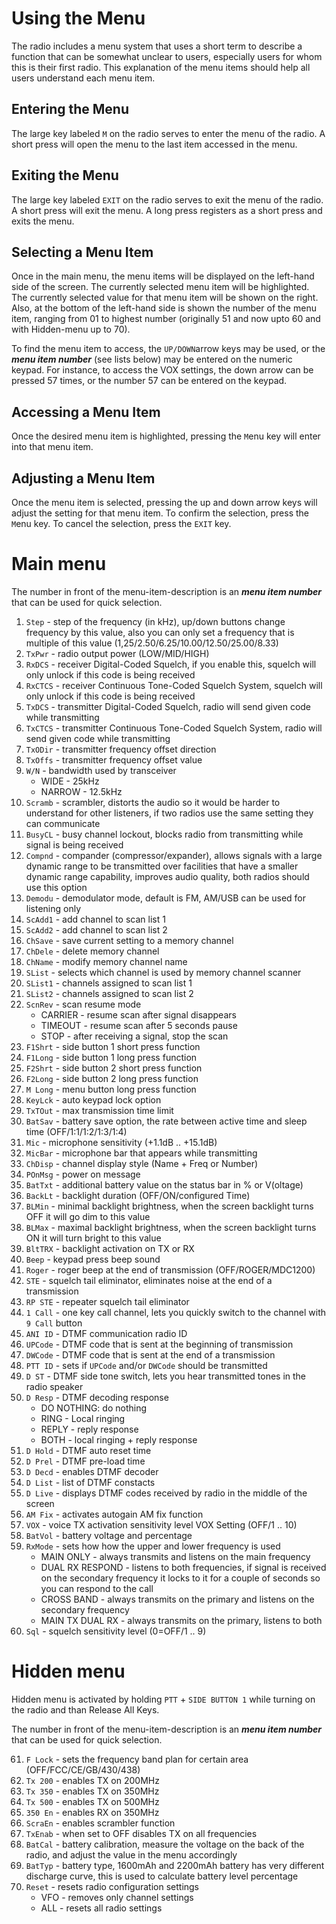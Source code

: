 # Using the Menu
The radio includes a menu system that uses a short term to describe a function that can be somewhat unclear to users, especially users for whom this is their first radio. This explanation of the menu items should help all users understand each menu item.

## Entering the Menu
The large key labeled `M` on the radio serves to enter the menu of the radio. A short press will open the menu to the last item accessed in the menu. 

## Exiting the Menu
The large key labeled `EXIT` on the radio serves to exit the menu of the radio. A short press will exit the menu. A long press registers as a short press and exits the menu.

## Selecting a Menu Item
Once in the main menu, the menu items will be displayed on the left-hand side of the screen. The currently selected menu item will be highlighted. The currently selected value for that menu item will be shown on the right. Also, at the bottom of the left-hand side is shown the number of the menu item, ranging from 01 to highest number (originally 51 and now upto 60 and with Hidden-menu up to 70). 

To find the menu item to access, the `UP/DOWN`arrow keys may be used, or the **_menu item number_** (see lists below) may be entered on the numeric keypad. For instance, to access the VOX settings, the down arrow can be pressed 57 times, or the number 57 can be entered on the keypad.

## Accessing a Menu Item
Once the desired menu item is highlighted, pressing the `M`enu key will enter into that menu item.


## Adjusting a Menu Item
Once the menu item is selected, pressing the up and down arrow keys will adjust the setting for that menu item. To confirm the selection, press the `M`enu key. To cancel the selection, press the `EXIT` key.

# Main menu

The number in front of the menu-item-description is an **_menu item number_** that can be used for quick selection.
1. `Step` - step of the frequency (in kHz), up/down buttons change frequency by this value, also you can only set a frequency that is multiple of this value (1,25/2.50/6.25/10.00/12.50/25.00/8.33)
1. `TxPwr` - radio output power (LOW/MID/HIGH)
1. `RxDCS` - receiver Digital-Coded Squelch, if you enable this, squelch will only unlock if this code is being received
1. `RxCTCS` - receiver Continuous Tone-Coded Squelch System, squelch will only unlock if this code is being received
1. `TxDCS` - transmitter Digital-Coded Squelch, radio will send given code while transmitting
1. `TxCTCS` - transmitter Continuous Tone-Coded Squelch System, radio will send given code while transmitting
1. `TxODir` - transmitter frequency offset direction
1. `TxOffs` - transmitter frequency offset value
1. `W/N` - bandwidth used by transceiver
   * WIDE - 25kHz
   * NARROW - 12.5kHz
1. `Scramb` - scrambler, distorts the audio so it would be harder to understand for other listeners, if two radios use the same setting they can communicate
1. `BusyCL` - busy channel lockout, blocks radio from transmitting while signal is being received
1. `Compnd` - compander (compressor/expander), allows signals with a large dynamic range to be transmitted over facilities that have a smaller dynamic range capability, improves audio quality, both radios should use this option
1. `Demodu` - demodulator mode, default is FM, AM/USB  can be used for listening only
1. `ScAdd1` - add channel to scan list 1
1. `ScAdd2` - add channel to scan list 2
1. `ChSave` - save current setting to a memory channel
1. `ChDele` - delete memory channel
1. `ChName` - modify memory channel name
1. `SList` - selects which channel is used by memory channel scanner
1. `SList1` - channels assigned to scan list 1
1. `SList2` - channels assigned to scan list 2
1. `ScnRev` - scan resume mode
   * CARRIER - resume scan after signal disappears
   * TIMEOUT - resume scan after 5 seconds pause
   * STOP - after receiving a signal, stop the scan
1. `F1Shrt` - side button 1 short press function
1. `F1Long` - side button 1 long press function
1. `F2Shrt` - side button 2 short press function
1. `F2Long` - side button 2 long press function
1. `M Long` - menu button long press function
1. `KeyLck` - auto keypad lock option
1. `TxTOut` - max transmission time limit
1. `BatSav` - battery save option, the rate between active time and sleep time (OFF/1:1/1:2/1:3/1:4)
1. `Mic` - microphone sensitivity (+1.1dB .. +15.1dB)
1. `MicBar` - microphone bar that appears while transmitting
1. `ChDisp` - channel display style (Name + Freq or Number)
1. `POnMsg` - power on message
1. `BatTxt` - additional battery value on the status bar in % or V(oltage)
1. `BackLt` - backlight duration  (OFF/ON/configured Time)
1. `BLMin` - minimal backlight brightness, when the screen backlight turns OFF it will go dim to this value
2. `BLMax` - maximal backlight brightness, when the screen backlight turns ON it will turn bright to this value
1. `BltTRX` - backlight activation on TX or RX
1. `Beep` - keypad press beep sound
1. `Roger` - roger beep at the end of transmission (OFF/ROGER/MDC1200)
1. `STE` - squelch tail eliminator, eliminates noise at the end of a transmission
1. `RP STE` - repeater squelch tail eliminator
1. `1 Call` - one key call channel, lets you quickly switch to the channel with `9 Call` button
1. `ANI ID` - DTMF communication radio ID
1. `UPCode` - DTMF code that is sent at the beginning of transmission
1. `DWCode` - DTMF code that is sent at the end of a transmission
1. `PTT ID` - sets if `UPCode` and/or `DWCode` should be transmitted
1. `D ST` - DTMF side tone switch, lets you hear transmitted tones in the radio speaker
1. `D Resp` - DTMF decoding response 
   * DO NOTHING: do nothing
   * RING - Local ringing
   * REPLY - reply response
   * BOTH - local ringing + reply response
1. `D Hold` - DTMF auto reset time
1. `D Prel` - DTMF pre-load time
1. `D Decd` - enables DTMF decoder
1. `D List` - list of DTMF constacts
1. `D Live` - displays DTMF codes received by radio in the middle of the screen
1. `AM Fix` - activates autogain AM fix function
1. `VOX` - voice TX activation sensitivity level VOX Setting (OFF/1 .. 10)
1. `BatVol` - battery voltage and percentage
1. `RxMode` - sets how how the upper and lower frequency is used
   * MAIN ONLY - always transmits and listens on the main frequency 
   * DUAL RX RESPOND - listens to both frequencies, if signal is received on the secondary frequency it locks to it for a couple of seconds so you can respond to the call
   * CROSS BAND - always transmits on the primary and listens on the secondary frequency
   * MAIN TX DUAL RX - always transmits on the primary, listens to both
1. `Sql` - squelch sensitivity level (0=OFF/1 .. 9)

# Hidden menu

Hidden menu is activated by holding `PTT` + `SIDE BUTTON 1` while turning on the radio and than Release All Keys.

The number in front of the menu-item-description is an **_menu item number_** that can be used for quick selection.

61. `F Lock` - sets the frequency band plan for certain area (OFF/FCC/CE/GB/430/438)
1. `Tx 200` - enables TX on 200MHz
1. `Tx 350` - enables TX on 350MHz
1. `Tx 500` - enables TX on 500MHz
1. `350 En` - enables RX on 350MHz
1. `ScraEn` - enables scrambler function
1. `TxEnab` - when set to OFF disables TX on all frequencies
1. `BatCal` - battery calibration, measure the voltage on the back of the radio, and adjust the value in the menu accordingly
1. `BatTyp` - battery type, 1600mAh and 2200mAh battery has very different discharge curve, this is used to calculate battery level percentage
1. `Reset` - resets radio configuration settings
   * VFO - removes only channel settings
   * ALL - resets all radio settings

